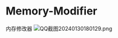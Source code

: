 # Memory-Modifier
内存修改器
![QQ截图20240130180129.png](https://s2.loli.net/2024/01/30/QuxD1PlrdFqgLGV.png)
